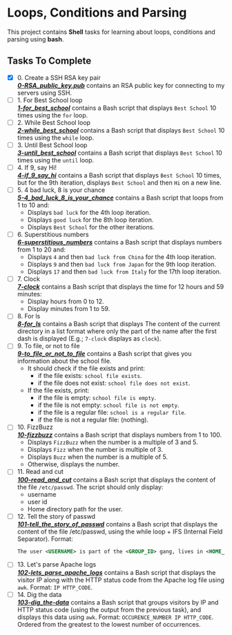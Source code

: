 # Loops, Conditions and Parsing

This project contains __Shell__ tasks for learning about loops, conditions and parsing using **bash**.

## Tasks To Complete

+ [x] 0\. Create a SSH RSA key pair <br/>_**[0-RSA_public_key.pub](0-RSA_public_key.pub)**_ contains an RSA public key for connecting to my servers using SSH.
+ [ ] 1\. For Best School loop <br/>_**[1-for_best_school](1-for_best_school)**_ contains a Bash script that displays `Best School` 10 times using the `for` loop.
+ [ ] 2\. While Best School loop <br/>_**[2-while_best_school](2-while_best_school)**_ contains a Bash script that displays `Best School` 10 times using the `while` loop.
+ [ ] 3\. Until Best School loop <br/>_**[3-until_best_school](3-until_best_school)**_ contains a Bash script that displays `Best School` 10 times using the `until` loop.
+ [ ] 4\. If 9, say Hi! <br/>_**[4-if_9_say_hi](4-if_9_say_hi)**_ contains a Bash script that displays `Best School` 10 times, but for the 9th iteration, displays `Best School` and then `Hi` on a new line.
+ [ ] 5\. 4 bad luck, 8 is your chance <br/>_**[5-4_bad_luck_8_is_your_chance](5-4_bad_luck_8_is_your_chance)**_ contains a Bash script that loops from 1 to 10 and:
  + Displays `bad luck` for the 4th loop iteration.
  + Displays `good luck` for the 8th loop iteration.
  + Displays `Best School` for the other iterations.
+ [ ] 6\. Superstitious numbers <br/>_**[6-superstitious_numbers](6-superstitious_numbers)**_ contains a Bash script that displays numbers from 1 to 20 and:
  + Displays `4` and then `bad luck from China` for the 4th loop iteration.
  + Displays `9` and then `bad luck from Japan` for the 9th loop iteration.
  + Displays `17` and then `bad luck from Italy` for the 17th loop iteration.
+ [ ] 7\. Clock <br/>_**[7-clock](7-clock)**_ contains a Bash script that displays the time for 12 hours and 59 minutes:
  + Display hours from 0 to 12.
  + Display minutes from 1 to 59.
+ [ ] 8\. For ls <br/>_**[8-for_ls](8-for_ls)**_ contains a Bash script that displays The content of the current directory in a list format where only the part of the name after the first dash is displayed (E.g.; `7-clock` displays as `clock`).
+ [ ] 9\. To file, or not to file <br/>_**[9-to_file_or_not_to_file](9-to_file_or_not_to_file)**_ contains a Bash script that gives you information about the school file.
  + It should check if the file exists and print:
    + if the file exists: `school file exists`.
    + if the file does not exist: `school file does not exist`.
  + If the file exists, print:
    + if the file is empty: `school file is empty`.
    + if the file is not empty: `school file is not empty`.
    + if the file is a regular file: `school is a regular file`.
    + if the file is not a regular file: (nothing).
+ [ ] 10\. FizzBuzz <br/>_**[10-fizzbuzz](10-fizzbuzz)**_ contains a Bash script that displays numbers from 1 to 100.
  + Displays `FizzBuzz` when the number is a multiple of 3 and 5.
  + Displays `Fizz` when the number is multiple of 3.
  + Displays `Buzz` when the number is a multiple of 5.
  + Otherwise, displays the number.
+ [ ] 11\. Read and cut <br/>_**[100-read_and_cut](100-read_and_cut)**_ contains a Bash script that displays the content of the file `/etc/passwd`. The script should only display:
  + username
  + user id
  + Home directory path for the user.
+ [ ] 12\. Tell the story of passwd <br/>_**[101-tell_the_story_of_passwd](101-tell_the_story_of_passwd)**_ contains a Bash script that displays the content of the file /etc/passwd, using the while loop + IFS (Internal Field Separator).
  Format:
  ```xml
  The user <USERNAME> is part of the <GROUP_ID> gang, lives in <HOME_DIRECTORY> and rides <COMMAND/SHELL>. <USER ID>'s place is protected by the passcode <PASSWORD>, more info about the user here: <USER ID INFO>
  ```
+ [ ] 13\. Let's parse Apache logs <br/>_**[102-lets_parse_apache_logs](102-lets_parse_apache_logs)**_ contains a Bash script that displays the visitor IP along with the HTTP status code from the Apache log file using `awk`. Format: `IP HTTP_CODE`.
+ [ ] 14\. Dig the data <br/>_**[103-dig_the-data](103-dig_the-data)**_ contains a Bash script that groups visitors by IP and HTTP status code (using the output from the previous task), and displays this data using `awk`. Format: `OCCURENCE_NUMBER IP HTTP_CODE`. Ordered from the greatest to the lowest number of occurrences.
